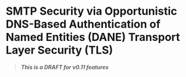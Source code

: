# SMTP Security via Opportunistic DNS-Based Authentication of Named Entities (DANE) Transport Layer Security (TLS)

> ___This is a DRAFT for v0.11 features___

